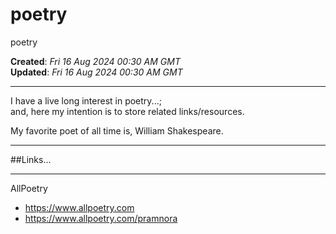 # poetry
poetry

**Created**: *Fri 16 Aug 2024 00:30 AM GMT*  
**Updated**: *Fri 16 Aug 2024 00:30 AM GMT*  

-----

I have a live long interest in poetry...;  
and, here my intention is to store related links/resources.  

My favorite poet of all time is, William Shakespeare.  

-----

##Links...

-----

AllPoetry  
- https://www.allpoetry.com  
- https://www.allpoetry.com/pramnora  


  
